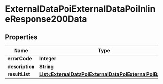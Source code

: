 # ExternalDataPoiExternalDataPoiInlineResponse200Data

## Properties
Name | Type | Description | Notes
------------ | ------------- | ------------- | -------------
**errorCode** | **Integer** |  | 
**description** | **String** |  | 
**resultList** | [**List&lt;ExternalDataPoiExternalDataPoiExternalPoiBase&gt;**](ExternalDataPoiExternalDataPoiExternalPoiBase.md) |  |  [optional]
